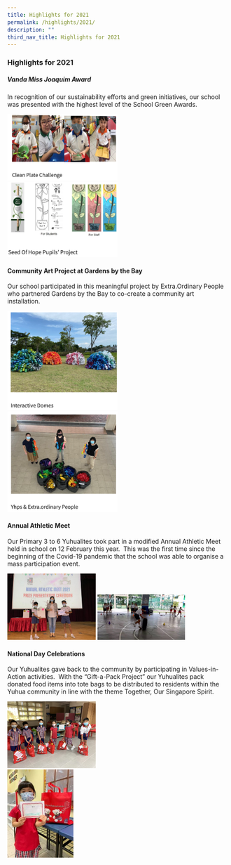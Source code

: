 ```yaml
---
title: Highlights for 2021
permalink: /highlights/2021/
description: ""
third_nav_title: Highlights for 2021
---
```

### Highlights for 2021

##### Vanda Miss Joaquim Award

In recognition of our sustainability efforts and green initiatives, our school was presented with the highest level of the School Green Awards.

<img src="/images/highlights1.png" style="width:50%">
<img src="/images/highlights2.png" style="width:50%">
		 
#### Community Art Project at Gardens by the Bay

Our school participated in this meaningful project by Extra.Ordinary People who partnered Gardens by the Bay to co-create a community art installation.

<img src="/images/highlights3.png" style="width:50%">
<img src="/images/highlights4.png" style="width:50%">
		 
#### Annual Athletic Meet

Our Primary 3 to 6 Yuhualites took part in a modified Annual Athletic Meet held in school on 12 February this year.&nbsp; This was the first time since the beginning of the Covid-19 pandemic that the school was able to organise a mass participation event.

<img src="/images/hl1.png" style="width:40%">
<img src="/images/hl2.png" style="width:40%">

#### National Day Celebrations

Our Yuhualites gave back to the community by participating in Values-in-Action activities.&nbsp; With the “Gift-a-Pack Project” our Yuhualites pack donated food items into tote bags to be distributed to residents within the Yuhua community in line with the theme Together, Our Singapore Spirit.

<img src="/images/hl3.png" style="width:40%"><br>
<img src="/images/hl4.png" style="width:30%">
